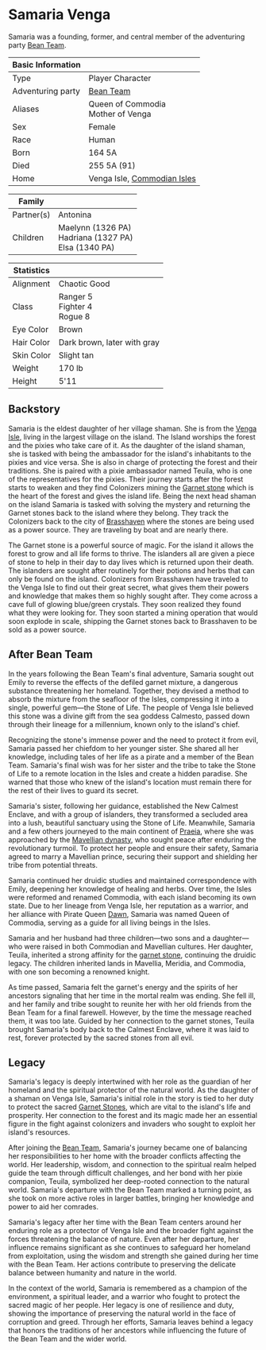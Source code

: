 # Samaria Venga

Samaria was a founding, former, and central member of the adventuring party [Bean Team](bean_team.md).

| Basic Information | |
| - | - |
| Type | Player Character |
| Adventuring party | [Bean Team](bean_team.md) |
| Aliases | Queen of Commodia<br>Mother of Venga |
| Sex | Female |
| Race | Human |
| Born | 164 5A |
| Died | 255 5A (91) |
| Home | Venga Isle, [Commodian Isles](../../Locations/Land/commodian_isles.md) |

| Family | |
| - | - |
| Partner(s) | Antonina |
| Children | Maelynn (1326 PA)<br>Hadriana (1327 PA)<br>Elsa (1340 PA) |

| Statistics | |
| - | - |
| Alignment | Chaotic Good |
| Class | Ranger 5<br>Fighter 4<br>Rogue 8 |
| Eye Color | Brown |
| Hair Color | Dark brown, later with gray |
| Skin Color | Slight tan |
| Weight | 170 lb |
| Height | 5'11 |

## Backstory

Samaria is the eldest daughter of her village shaman. She is from the [Venga Isle](../../Locations/Land/commodian_isles.md), living in the largest village on the island. The Island worships the forest and the pixies who take care of it. As the daughter of the island shaman, she is tasked with being the ambassador for the island's inhabitants to the pixies and vice versa. She is also in charge of protecting the forest and their traditions. She is paired with a pixie ambassador named Teuila, who is one of the representatives for the pixies. Their journey starts after the forest starts to weaken and they find Colonizers mining the [Garnet stone](../../Objects/garnet_stones.md) which is the heart of the forest and gives the island life. Being the next head shaman on the island Samaria is tasked with solving the mystery and returning the Garnet stones back to the island where they belong. They track the Colonizers back to the city of [Brasshaven](../../Locations/Towns/brasshaven.md) where the stones are being used as a power source. They are traveling by boat and are nearly there.

The Garnet stone is a powerful source of magic. For the island it allows the forest to grow and all life forms to thrive. The islanders all are given a piece of stone to help in their day to day lives which is returned upon their death. The islanders are sought after routinely for their potions and herbs that can only be found on the island. Colonizers from Brasshaven have traveled to the Venga Isle to find out their great secret, what gives them their powers and knowledge that makes them so highly sought after. They come across a cave full of glowing blue/green crystals. They soon realized they found what they were looking for. They soon started a mining operation that would soon explode in scale, shipping the Garnet stones back to Brasshaven to be sold as a power source.

## After Bean Team

In the years following the Bean Team's final adventure, Samaria sought out Emily to reverse the effects of the defiled garnet mixture, a dangerous substance threatening her homeland. Together, they devised a method to absorb the mixture from the seafloor of the Isles, compressing it into a single, powerful gem—the Stone of Life. The people of Venga Isle believed this stone was a divine gift from the sea goddess Calmesto, passed down through their lineage for a millennium, known only to the island's chief.

Recognizing the stone's immense power and the need to protect it from evil, Samaria passed her chiefdom to her younger sister. She shared all her knowledge, including tales of her life as a pirate and a member of the Bean Team. Samaria's final wish was for her sister and the tribe to take the Stone of Life to a remote location in the Isles and create a hidden paradise. She warned that those who knew of the island's location must remain there for the rest of their lives to guard its secret.

Samaria's sister, following her guidance, established the New Calmest Enclave, and with a group of islanders, they transformed a secluded area into a lush, beautiful sanctuary using the Stone of Life. Meanwhile, Samaria and a few others journeyed to the main continent of [Praeia](../../Locations/Planes/pulchra.md#praeia), where she was approached by the [Mavellian dynasty](../../Factions/Nations/mavellian_dynasty.md), who sought peace after enduring the revolutionary turmoil. To protect her people and ensure their safety, Samaria agreed to marry a Mavellian prince, securing their support and shielding her tribe from potential threats.

Samaria continued her druidic studies and maintained correspondence with Emily, deepening her knowledge of healing and herbs. Over time, the Isles were reformed and renamed Commodia, with each island becoming its own state. Due to her lineage from Venga Isle, her reputation as a warrior, and her alliance with Pirate Queen [Dawn](dawn.md), Samaria was named Queen of Commodia, serving as a guide for all living beings in the Isles.

Samaria and her husband had three children—two sons and a daughter—who were raised in both Commodian and Mavellian cultures. Her daughter, Teuila, inherited a strong affinity for the [garnet stone](../../Objects/garnet_stones.md), continuing the druidic legacy. The children inherited lands in Mavellia, Meridia, and Commodia, with one son becoming a renowned knight.

As time passed, Samaria felt the garnet's energy and the spirits of her ancestors signaling that her time in the mortal realm was ending. She fell ill, and her family and tribe sought to reunite her with her old friends from the Bean Team for a final farewell. However, by the time the message reached them, it was too late. Guided by her connection to the garnet stones, Teuila brought Samaria's body back to the Calmest Enclave, where it was laid to rest, forever protected by the sacred stones from all evil.

## Legacy

Samaria's legacy is deeply intertwined with her role as the guardian of her homeland and the spiritual protector of the natural world. As the daughter of a shaman on Venga Isle, Samaria's initial role in the story is tied to her duty to protect the sacred [Garnet Stones](../../Objects/garnet_stones.md), which are vital to the island's life and prosperity. Her connection to the forest and its magic made her an essential figure in the fight against colonizers and invaders who sought to exploit her island's resources.

After joining the [Bean Team](bean_team.md), Samaria's journey became one of balancing her responsibilities to her home with the broader conflicts affecting the world. Her leadership, wisdom, and connection to the spiritual realm helped guide the team through difficult challenges, and her bond with her pixie companion, Teuila, symbolized her deep-rooted connection to the natural world. Samaria's departure with the Bean Team marked a turning point, as she took on more active roles in larger battles, bringing her knowledge and power to aid her comrades.

Samaria's legacy after her time with the Bean Team centers around her enduring role as a protector of Venga Isle and the broader fight against the forces threatening the balance of nature. Even after her departure, her influence remains significant as she continues to safeguard her homeland from exploitation, using the wisdom and strength she gained during her time with the Bean Team. Her actions contribute to preserving the delicate balance between humanity and nature in the world.

In the context of the world, Samaria is remembered as a champion of the environment, a spiritual leader, and a warrior who fought to protect the sacred magic of her people. Her legacy is one of resilience and duty, showing the importance of preserving the natural world in the face of corruption and greed. Through her efforts, Samaria leaves behind a legacy that honors the traditions of her ancestors while influencing the future of the Bean Team and the wider world.
